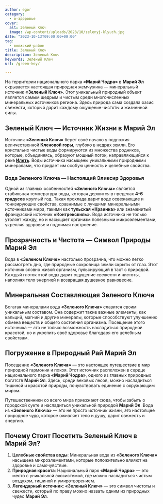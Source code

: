 ```yaml
---
author: egor
category:
  - о-здоровье
cover:
  alt: Зеленый Ключ
  image: /wp-content/uploads/2023/10/zelenyj-klyuch.jpg
date: "2023-10-13T09:00:00+00:00"
tag:
  - волжский-район
title: Зеленый Ключ
description: Зеленый Ключ
keywords: Зеленый Ключ
url: /green-key/

---
```

На территории национального парка **«Марий Чодра»** в **Марий Эл** скрывается настоящая природная жемчужина — минеральный источник **«Зеленый Ключ»**. Этот уникальный природный объект является самым щедрым и чистым среди многочисленных минеральных источников региона. Здесь природа сама создала оазис свежести, который дарит каждому ощущение чистоты и жизненной силы.

## Зеленый Ключ — Источник Жизни в Марий Эл

Источник **«Зеленый Ключ»** берет своё начало у подножия величественной **Кленовой горы**, глубоко в недрах земли. Его кристально чистые воды формируются из множества родников, которые, объединяясь, образуют мощный поток, направляющийся к реке [**Илеть**](/zhivaya-ilet-reka-chto-ne-zamerzaet-v-zimnij-stuzhu/). Воды источника насыщены уникальными природными минералами, что придает им особую ценность и целебные свойства.

### Вода Зеленого Ключа — Настоящий Эликсир Здоровья

Одной из главных особенностей **«Зеленого Ключа»** является стабильная температура воды, которая держится в пределах **4-6 градусов** круглый год. Такая прохлада дарит воде освежающие и тонизирующие свойства, сравнимые с лучшими минеральными источниками мира, такими как **тульская «Краинка»** или знаменитый французский источник **«Контрексвиль»**. Вода источника не только утоляет жажду, но и насыщает организм полезными микроэлементами, укрепляя здоровье и поднимая настроение.

## Прозрачность и Чистота — Символ Природы Марий Эл

Вода в **«Зеленом Ключе»** настолько прозрачна, что можно легко рассмотреть дно, где природные сокровища земли скрыты от глаз. Этот источник словно живой организм, пульсирующий в такт с природой. Каждый глоток этой воды дарит ощущение свежести и чистоты, наполняя тело энергией и возвращая душевное равновесие.

## Минеральная Составляющая Зеленого Ключа

Богатая минералами вода **«Зеленого Ключа»** славится своим уникальным составом. Она содержит такие важные элементы, как кальций, магний и другие минералы, которые способствуют улучшению обмена веществ и общего состояния организма. Посещение этого источника — это не только возможность насладиться природной красотой, но и укрепить своё здоровье благодаря его целебным свойствам.

## Погружение в Природный Рай Марий Эл

Посещение **«Зеленого Ключа»** — это настоящее путешествие в мир природной гармонии и покоя. Этот источник расположен в сердце национального парка **«Марий Чодра»**, одного из главных природных богатств **Марий Эл**. Здесь, среди вековых лесов, можно насладиться тишиной и красотой природы, почувствовать единение с окружающим миром.

Путешественники со всего мира приезжают сюда, чтобы забыть о городской суете и насладиться уникальной природой **Марий Эл**. Вода из **«Зеленого Ключа»** — это не просто источник жизни, это настоящее природное чудо, которое оживляет тело и душу, дарит свежесть и энергию.

## Почему Стоит Посетить Зеленый Ключ в Марий Эл?

1. **Целебные свойства воды**: Минеральная вода из **«Зеленого Ключа»** насыщена микроэлементами, которые положительно влияют на здоровье и самочувствие.
1. **Природная красота**: Национальный парк **«Марий Чодра»** — это место с уникальной экосистемой, где можно насладиться чистым воздухом, тишиной и умиротворением.
1. **Легендарный источник**: **«Зеленый Ключ»** — это символ чистоты и свежести, который по праву можно назвать одним из природных чудес **Марий Эл**.
